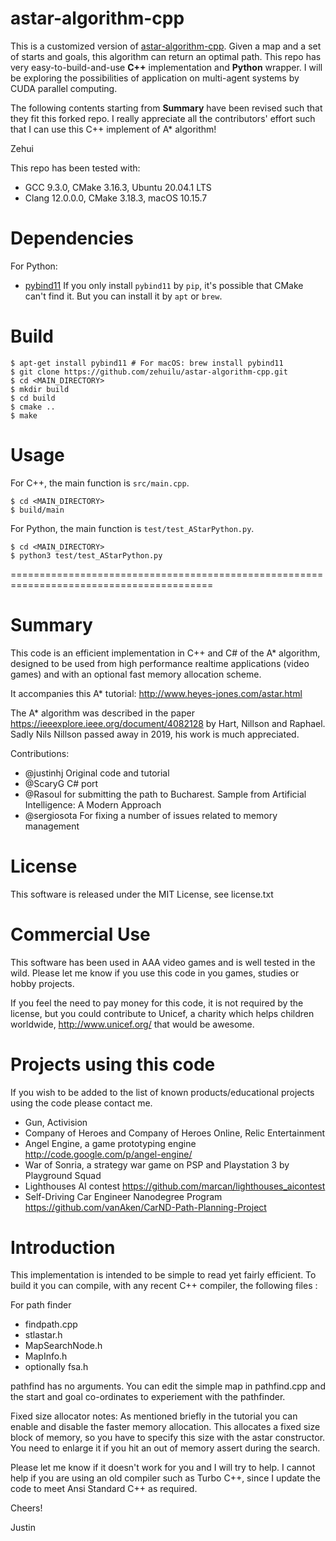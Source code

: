 astar-algorithm-cpp
===================

This is a customized version of [astar-algorithm-cpp](https://github.com/justinhj/astar-algorithm-cpp). Given a map and a set of starts and goals, this algorithm can return an optimal path. This repo has very easy-to-build-and-use **C++** implementation and **Python** wrapper. I will be exploring the possibilities of application on multi-agent systems by CUDA parallel computing.

The following contents starting from **Summary** have been revised such that they fit this forked repo. I really appreciate all the contributors' effort such that I can use this C++ implement of A* algorithm!

Zehui

This repo has been tested with:
* GCC 9.3.0, CMake 3.16.3, Ubuntu 20.04.1 LTS
* Clang 12.0.0.0, CMake 3.18.3, macOS 10.15.7

Dependencies
============
For Python:
* [pybind11](https://github.com/pybind/pybind11) If you only install `pybind11` by `pip`, it's possible that CMake can't find it. But you can install it by `apt` or `brew`.


Build
=====
```
$ apt-get install pybind11 # For macOS: brew install pybind11
$ git clone https://github.com/zehuilu/astar-algorithm-cpp.git
$ cd <MAIN_DIRECTORY>
$ mkdir build
$ cd build
$ cmake ..
$ make
```


Usage
=====

For C++, the main function is `src/main.cpp`.
```
$ cd <MAIN_DIRECTORY>
$ build/main
```

For Python, the main function is `test/test_AStarPython.py`.
```
$ cd <MAIN_DIRECTORY>
$ python3 test/test_AStarPython.py
```

=========================================================================================


Summary
=======

This code is an efficient implementation in C++ and C# of the A* algorithm, designed to be used from high performance realtime applications (video games) and with an optional fast memory allocation scheme.   

It accompanies this A* tutorial: http://www.heyes-jones.com/astar.html

The A* algorithm was described in the paper https://ieeexplore.ieee.org/document/4082128 by Hart, Nillson and Raphael. 
Sadly Nils Nillson passed away in 2019, his work is much appreciated.

Contributions: 

* @justinhj Original code and tutorial
* @ScaryG C# port
* @Rasoul for submitting the path to Bucharest. Sample from Artificial Intelligence: A Modern Approach 
* @sergiosota For fixing a number of issues related to memory management

License
=======

This software is released under the MIT License, see license.txt

Commercial Use
==============

This software has been used in AAA video games and is well tested in the wild. Please let me know if you use this code in you games, studies or hobby projects. 

If you feel the need to pay money for this code, it is not required by the license, but you could contribute to Unicef, a charity which helps children worldwide,  http://www.unicef.org/ that would be awesome.

Projects using this code
========================

If you wish to be added to the list of known products/educational projects using the code please contact me.

* Gun, Activision
* Company of Heroes and Company of Heroes Online, Relic Entertainment
* Angel Engine, a game prototyping engine http://code.google.com/p/angel-engine/
* War of Sonria, a strategy war game on PSP and Playstation 3 by Playground Squad
* Lighthouses AI contest https://github.com/marcan/lighthouses_aicontest
* Self-Driving Car Engineer Nanodegree Program https://github.com/vanAken/CarND-Path-Planning-Project

Introduction
============

This implementation is intended to be simple to read yet fairly
efficient. To build it you can compile, with any recent C++ compiler,
the following files :

For path finder 
* findpath.cpp
* stlastar.h
* MapSearchNode.h
* MapInfo.h
* optionally fsa.h

pathfind has no arguments. You can edit the simple map in pathfind.cpp and the start 
and goal co-ordinates to experiement with the pathfinder.

Fixed size allocator notes: As mentioned briefly in the tutorial you can enable and disable the
faster memory allocation. This allocates a fixed size block of memory, so you have to specify this size
with the astar constructor. You need to enlarge it if you hit an out of memory assert during the
search.

Please let me know if it doesn't work for you and I will try to help. I cannot help if you are using
an old compiler such as Turbo C++, since I update the code to meet Ansi Standard C++ as required.


Cheers!

Justin
